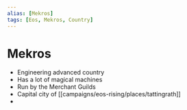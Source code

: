 ```yaml
---
alias: [Mekros]
tags: [Eos, Mekros, Country]
---
```


# Mekros

- Engineering advanced country
- Has a lot of magical machines
- Run by the Merchant Guilds
- Capital city of [[campaigns/eos-rising/places/tattingrath]]
- 